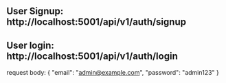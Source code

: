 ## User Signup: http://localhost:5001/api/v1/auth/signup

## User login: http://localhost:5001/api/v1/auth/login

request body:
{
"email": "admin@example.com",
"password": "admin123"
}
